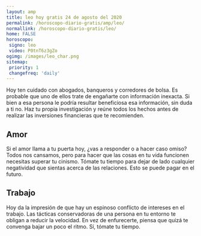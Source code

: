 ```yaml
---
layout: amp
title: leo hoy gratis 24 de agosto del 2020 
permalink: /horoscopo-diario-gratis/amp/leo/
normallink: /horoscopo-diario-gratis/leo/
home: FALSE
horoscopo:
 signo: leo
 video: P0tnT6z3gZo
ogimg: /images/leo_char.png
sitemap:
 priority: 1
 changefreq: 'daily'
---
```



Hoy ten cuidado con abogados, banqueros y corredores de bolsa. Es probable que uno de ellos trate de engañarte con información inexacta. Si bien a esa persona le podría resultar beneficiosa esa información, sin duda a ti no. Haz tu propia investigación y reúne todos los hechos antes de realizar las inversiones financieras que te recomienden.

## Amor

Si el amor llama a tu puerta hoy, ¿vas a responder o a hacer caso omiso? Todos nos cansamos, pero para hacer que las cosas en tu vida funcionen necesitas superar tu cinismo. Tómate tu tiempo para dejar de lado cualquier negatividad que sientas acerca de las relaciones. Esto se puede pagar en el futuro.

## Trabajo

Hoy da la impresión de que hay un espinoso conflicto de intereses en el trabajo. Las tácticas conservadoras de una persona en tu entorno te obligan a reducir la velocidad. En vez de enfurecerte, piensa que quizá te convenga bajar un poco el ritmo. Sí, tómate tu tiempo.